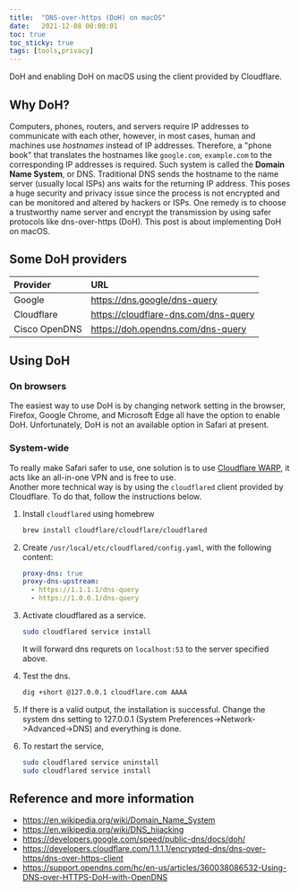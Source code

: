 ```yaml
---
title:  "DNS-over-https (DoH) on macOS"
date:   2021-12-08 00:00:01
toc: true
toc_sticky: true
tags: [tools,privacy]
---
```


DoH and enabling DoH on macOS using the client provided by Cloudflare.

## Why DoH?

Computers, phones, routers, and servers require IP addresses to communicate with each other, however, in most cases, human and machines use *hostnames* instead of IP addresses. Therefore, a "phone book" that translates the hostnames like `google.com`, `example.com` to the corresponding IP addresses is required. Such system is called the **Domain Name System**, or DNS. Traditional DNS sends the hostname to the name server (usually local ISPs) ans waits for the returning IP address. This poses a huge security and privacy issue since the process is not encrypted and can be monitored and altered by hackers or ISPs. One remedy is to choose a trustworthy name server and encrypt the transmission by using safer protocols like dns-over-https (DoH). This post is about implementing DoH on macOS.

## Some DoH providers

| Provider | URL |
|:--|:--|
| Google | https://dns.google/dns-query |
| Cloudflare| https://cloudflare-dns.com/dns-query |
| Cisco OpenDNS | https://doh.opendns.com/dns-query |

## Using DoH

### On browsers

The easiest way to use DoH is by changing network setting in the browser, Firefox, Google Chrome, and Microsoft Edge all have the option to enable DoH. Unfortunately, DoH is not an available option in Safari at present.

### System-wide

To really make Safari safer to use, one solution is to use [Cloudflare WARP](https://cloudflarewarp.com/), it acts like an all-in-one VPN and is free to use.  
Another more technical way is by using the `cloudflared` client provided by Cloudflare. To do that, follow the instructions below.

1. Install `cloudflared` using homebrew

   ```bash
   brew install cloudflare/cloudflare/cloudflared
   ```

2. Create `/usr/local/etc/cloudflared/config.yaml`, with the following content:

   ```yaml
   proxy-dns: true
   proxy-dns-upstream:
     - https://1.1.1.1/dns-query
     - https://1.0.0.1/dns-query
   ```

3. Activate cloudflared as a service.

   ```bash
   sudo cloudflared service install
   ```

   It will forward dns requrets on `localhost:53` to the server specified above.

4. Test the dns.

   ```bash
   dig +short @127.0.0.1 cloudflare.com AAAA
   ```

5. If there is a valid output, the installation is successful. Change the system dns setting to 127.0.0.1 (System Preferences->Network->Advanced->DNS) and everything is done.

6. To restart the service, 

   ```bash
   sudo cloudflared service uninstall
   sudo cloudflared service install
   ```
   
## Reference and more information
- <https://en.wikipedia.org/wiki/Domain_Name_System>
- <https://en.wikipedia.org/wiki/DNS_hijacking>
- <https://developers.google.com/speed/public-dns/docs/doh/>
- <https://developers.cloudflare.com/1.1.1.1/encrypted-dns/dns-over-https/dns-over-https-client>
- <https://support.opendns.com/hc/en-us/articles/360038086532-Using-DNS-over-HTTPS-DoH-with-OpenDNS>
